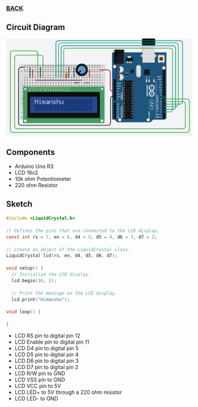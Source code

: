 ### [BACK](../../README.md)

## Circuit Diagram
<img src = 'img/lcd-circuit.png'>

## Components
- Arduino Uno R3 
- LCD 16x2 
- 10k ohm Potentiometer 
- 220 ohm Resistor 


## Sketch

```c
#include <LiquidCrystal.h>

// Defines the pins that are connected to the LCD display.
const int rs = 7, en = 6, d4 = 5, d5 = 4, d6 = 3, d7 = 2;

// Create an object of the LiquidCrystal class.
LiquidCrystal lcd(rs, en, d4, d5, d6, d7);

void setup() {
  // Initialize the LCD display.
  lcd.begin(16, 2);

  // Print the message on the LCD display.
  lcd.print("Himanshu");

void loop() {

}
```


- LCD RS pin to digital pin 12
- LCD Enable pin to digital pin 11
- LCD D4 pin to digital pin 5
- LCD D5 pin to digital pin 4
- LCD D6 pin to digital pin 3
- LCD D7 pin to digital pin 2
- LCD R/W pin to GND
- LCD VSS pin to GND
- LCD VCC pin to 5V
- LCD LED+ to 5V through a 220 ohm resistor
- LCD LED- to GND
